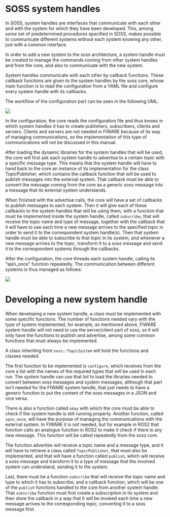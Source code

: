 # SOSS system handles

In SOSS, system handles are interfaces that communicate with each other and with the system for which they have been developed. This, among some set of predetermined procedures specified in SOSS, makes possible to communicate different systems without each system knowing any other, just with a common interface.

In order to add a new system to the soss architecture, a system handle must be created to manage the commands coming from other system handles and from the core, and also to communicate with the new system.

System handles communicate with each other by callback functions. These callback functions are given to the system handles by the soss core, whose main function is to read the configuration from a YAML file and configure every system handle with its callbacks.

The workflow of the configuration part can be seen in the following UML:

![](http://www.plantuml.com/plantuml/png/ZP9lQzim4CRVwrE838O3xHSeOxGhsHnewB3ofX0midInnMJ9qvzr-VQLvDR4LaFhDxAUU-vtkfDkhQF6-LwYJd30HwrTe_yZH9dJ1diB1eKzNjq_LfiL_l8Wsixza1uG3jyGKWKJ0rKERrKWAPO7Lc-HWogfuX9McDh9dgGywLwhesYzeKvebKKhQ8LrOF9Qv1JqVeGUL0UKfsgaB3Cl0MfOXq1n73j-1pCxC2aHYkF0rz-dm-CRunL2qtOMafhocgK-wgEGaFkc_fUW92RRR0xu1ZC3r06QoxalDce1Fztj7Zu1JIVj1G_XPsh0efm_3YjuRVef5ErXZKOrnSit3fS8XLtIeaWU2QchpQyjsM-gcZo5PLSS5FxWImKYAQAc2myyeImO5mZdL_qpFTVJEZlvBBK5L_JFzOYUz7S6SexUggFEiMF3x5M5eeA_NXZW-zC0zYjsSRbAytyrhJzpknElTdeGp5ueUyV_WN72Gf5igQ4ht8Erj8KwrbulChzTZvdxwF_j6obi1-O2dlZ6CYEQY_YmOrJAXh8_-SJpfytE3H_RbyFVqI4VNPQ5NMTWyOnlGN7VonS0)

In the configuration, the core reads the configuration file and thus knows in which system handles it has to create publishers, subscribers, clients and servers. Clients and servers are not needed in FIWARE because of its way of managing communications, so the implementation of this type of communications will not be discussed in this manual.

After loading the dynamic libraries for the system handles that will be used, the core will first ask each system handle to advertise to a certain topic with a specific message type. This means that the system handle will have to hand back to the core an instance of its implementation for the class TopicPublisher, which contains the callback function that will be used to publish messages into the external system. That callback must be able to convert the message coming from the core as a generic soss message into a message that its external system understands. 

When finished with the advertise calls, the core will have a set of callbacks to publish messages to each system. Then it will give each of these callbacks to the system handles that will be using them, with a function that must be implemented inside the system handle, called `subscribe`, that will receive the topic name and type of message, together with the callback that it will have to use each time a new message arrives to the specified topic in order to send it to the correspondent system handle(s). Then that system handle must be able to subscribe to that topic in its system, and whenever a new message arrives to the topic, transform it to a soss message and send it to the correspondent systems through the callbacks.

After the configuration, the core threads each system handle, calling its “spin_once” function repeatedly. The communication between different systems is thus managed as follows:

![](http://www.plantuml.com/plantuml/png/VOyn2uCm48Nt_8h3oGuEPYobStVNWbpFO88n2IP5-kzxY1A7u9XtttiV4G6NPCW4T0cgxXUJcjzEenkiWhO2ZD2zsajAxfGiKST6SUAeIY76nNy3hDhme9_gcs0hD4ykmXr8Avhwv0EP2BKFoNY7bfaDOP8PfzP-ZcFauYcD2XVIFQ6r7wJfT9LyPPu3kGN7EmTNOfb7JkASbiMF9elp1_UtSiCV)

# Developing a new system handle

When developing a new system handle, a class must be implemented with some specific functions. The number of functions needed vary with the type of system implemented, for example, as mentioned above, FIWARE system handle will not need to use the server/client part of soss, so it will only have the functions to publish and advertise, among some common functions that must always be implemented.

A class inheriting from `soss::TopicSystem` will hold the functions and classes needed.

The first function to be implemented is `configure`, which receives from the core a list with the names of the required types that will be used in each run. The system handle can use that list to load the libraries needed to convert between soss messages and system messages, although that part isn’t needed for the FIWARE system handle, that just needs to have a generic function to put the content of the soss messages in a JSON and vice versa.

There is also a function called `okay` with which the core must be able to check if the system handle is still running properly. Another function, called `spin_once`, will have the purpose of managing the communications with the external system. In FIWARE it is not needed, but for example in ROS2 that function calls an analogue function in ROS2 to make it check if there is any new message. This function will be called repeatedly from the soss core.

The function advertise will receive a topic name and a message type, and it will have to retrieve a class called `TopicPublisher`, that must also be implemented, and that will have a function called `publish`, which will receive a soss message and transform it to a type of message that the involved system can understand, sending it to the system.

Last, there must be a function `subscribe` that will receive the topic name and type to which it has to subscribe, and a callback function, which will be one of the `publish` functions handled to the core from another system handle. That `subscribe` function must first create a subscription in its system and then store the callback in a way that it will be invoked each time a new message arrives to the corresponding topic, converting it to a soss message first.
